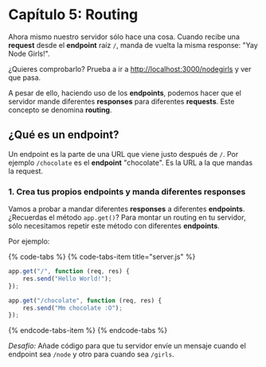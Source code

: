 # Capítulo 5: Routing

Ahora mismo nuestro servidor sólo hace una cosa. Cuando recibe una **request** desde el **endpoint** raíz `/`, manda de vuelta la misma response: "Yay Node Girls!".

¿Quieres comprobarlo? Prueba a ir a [http://localhost:3000/nodegirls](http://localhost:3000/nodegirls) y ver que pasa.

A pesar de ello, haciendo uso de los **endpoints**, podemos hacer que el servidor mande diferentes **responses** para diferentes **requests**. Este concepto se denomina **routing**.

## ¿Qué es un endpoint? <a id="what-is-an-endpoint"></a>

Un endpoint es  la parte de una URL que viene justo después de `/`. Por ejemplo `/chocolate` es el **endpoint** "chocolate". Es la URL a la que mandas la request.

### 1. Crea tus propios endpoints y manda diferentes responses <a id="1-create-your-own-endpoints-and-send-different-responses"></a>

Vamos a probar a mandar diferentes **responses** a diferentes **endpoints**. ¿Recuerdas el método `app.get()`? Para montar un routing en tu servidor, sólo necesitamos repetir este método con diferentes **endpoints**.

Por ejemplo:

{% code-tabs %}
{% code-tabs-item title="server.js" %}
```javascript
app.get("/", function (req, res) {
    res.send("Hello World!");
});

​app.get("/chocolate", function (req, res) {
    res.send("Mm chocolate :O");
});
```
{% endcode-tabs-item %}
{% endcode-tabs %}

_Desafío:_  Añade código para que tu servidor envíe un mensaje cuando el endpoint sea `/node` y otro para cuando sea `/girls`.

